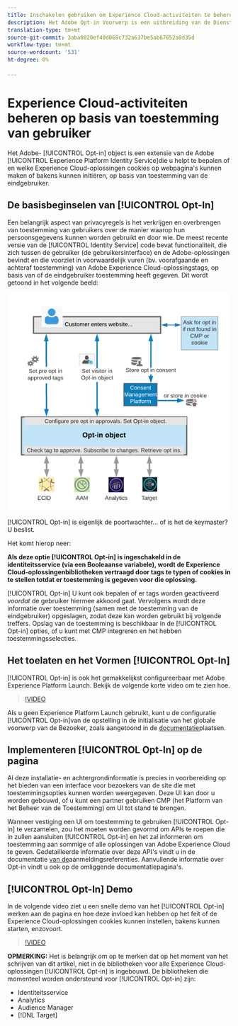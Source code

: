 ```yaml
---
title: Inschakelen gebruiken om Experience Cloud-activiteiten te beheren op basis van toestemming van de gebruiker
description: Het Adobe Opt-in Voorwerp is een uitbreiding van de Dienst van de Identiteit van Adobe Experience Platform, die wordt ontworpen om u te helpen controleren of en welke Experience Cloud oplossingen tot koekjes op Web-pagina's of initiërende bakens kunnen leiden, op eindgebruikerstoestemming wordt gebaseerd.
translation-type: tm+mt
source-git-commit: 3aba8820ef40d068c732a637be5ab67652a8d35d
workflow-type: tm+mt
source-wordcount: '531'
ht-degree: 0%

---
```



# Experience Cloud-activiteiten beheren op basis van toestemming van gebruiker

Het Adobe- [!UICONTROL Opt-in] object is een extensie van de Adobe [!UICONTROL Experience Platform Identity Service]die u helpt te bepalen of en welke Experience Cloud-oplossingen cookies op webpagina&#39;s kunnen maken of bakens kunnen initiëren, op basis van toestemming van de eindgebruiker.

## De basisbeginselen van [!UICONTROL Opt-In]

Een belangrijk aspect van privacyregels is het verkrijgen en overbrengen van toestemming van gebruikers over de manier waarop hun persoonsgegevens kunnen worden gebruikt en door wie. De meest recente versie van de [!UICONTROL Identity Service] code bevat functionaliteit, die zich tussen de gebruiker (de gebruikersinterface) en de Adobe-oplossingen bevindt en die voorziet in voorwaardelijk vuren (bv. voorafgaande en achteraf toestemming) van Adobe Experience Cloud-oplossingstags, op basis van of de eindgebruiker toestemming heeft gegeven. Dit wordt getoond in het volgende beeld:

![Schema van de werking van [!UICONTROL Opt-in] het programma](assets/opt-in.png)

[!UICONTROL Opt-in] is eigenlijk de poortwachter... of is het de keymaster? U beslist.

Het komt hierop neer:

**Als deze optie [!UICONTROL Opt-in] is ingeschakeld in de identiteitsservice (via een Booleaanse variabele), wordt de Experience Cloud-oplossingenbibliotheken vertraagd door tags te typen of cookies in te stellen totdat er toestemming is gegeven voor die oplossing.**

[!UICONTROL Opt-in] U kunt ook bepalen of er tags worden geactiveerd *voordat* de gebruiker hiermee akkoord gaat. Vervolgens wordt deze informatie over toestemming (samen met de toestemming van de eindgebruiker) opgeslagen, zodat deze kan worden gebruikt bij volgende treffers. Opslag van de toestemming is beschikbaar in de [!UICONTROL Opt-in] opties, of u kunt met CMP integreren en het hebben toestemmingsselecties.

## Het toelaten en het Vormen [!UICONTROL Opt-In]

[!UICONTROL Opt-in] is ook het gemakkelijkst configureerbaar met Adobe Experience Platform Launch. Bekijk de volgende korte video om te zien hoe.

>[!VIDEO](https://video.tv.adobe.com/v/26431/?quality=12)

Als u geen Experience Platform Launch gebruikt, kunt u de configuratie [!UICONTROL Opt-in]van de opstelling in de initialisatie van het globale voorwerp van de Bezoeker, zoals aangetoond in de [documentatie](https://marketing.adobe.com/resources/help/en_US/mcvid/getting-started.html)plaatsen.

## Implementeren [!UICONTROL Opt-In] op de pagina

Al deze installatie- en achtergrondinformatie is precies in voorbereiding op het bieden van een interface voor bezoekers van de site die met toestemmingsopties kunnen worden weergegeven. Deze UI kan door u worden gebouwd, of u kunt een partner gebruiken CMP (het Platform van het Beheer van de Toestemming) om UI tot stand te brengen.

Wanneer vestiging een UI om toestemming te gebruiken [!UICONTROL Opt-in] te verzamelen, zou het moeten worden gevormd om APIs te roepen die in zullen aansluiten [!UICONTROL Opt-in] en het zal informeren om toestemming aan sommige of alle oplossingen van Adobe Experience Cloud te geven. Gedetailleerde informatie over deze API&#39;s vindt u in de documentatie [van de](https://marketing.adobe.com/resources/help/en_US/mcvid/api.html)aanmeldingsreferenties. Aanvullende informatie over Opt-in vindt u ook op de omliggende documentatiepagina&#39;s.

## [!UICONTROL Opt-In] Demo

In de volgende video ziet u een snelle demo van het [!UICONTROL Opt-in] werken aan de pagina en hoe deze invloed kan hebben op het feit of de Experience Cloud-oplossingen cookies kunnen instellen, bakens kunnen starten, enzovoort.

>[!VIDEO](https://video.tv.adobe.com/v/26432/?quality=12)

**OPMERKING:** Het is belangrijk om op te merken dat op het moment van het schrijven van dit artikel, niet in de bibliotheken voor alle Experience Cloud-oplossingen [!UICONTROL Opt-in] is ingebouwd. De bibliotheken die momenteel worden ondersteund voor [!UICONTROL Opt-in] zijn:

* Identiteitsservice
* Analytics
* Audience Manager
* [!DNL Target]
